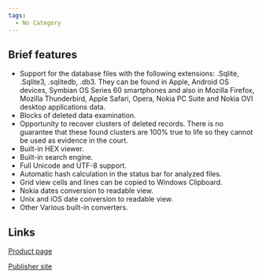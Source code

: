 ```yaml
---
tags:
  - No Category
---
```

## Brief features

- Support for the database files with the following extensions: .Sqlite,
  .Sqlite3, .sqlitedb, .db3. They can be found in Apple, Android OS
  devices, Symbian OS Series 60 smartphones and also in Mozilla Firefox,
  Mozilla Thunderbird, Apple Safari, Opera, Nokia PC Suite and Nokia OVI
  desktop applications data.
- Blocks of deleted data examination.
- Opportunity to recover clusters of deleted records. There is no
  guarantee that these found clusters are 100% true to life so they
  cannot be used as evidence in the court.
- Built-in HEX viewer.
- Built-in search engine.
- Full Unicode and UTF-8 support.
- Automatic hash calculation in the status bar for analyzed files.
- Grid view cells and lines can be copied to Windows Clipboard.
- Nokia dates conversion to readable view.
- Unix and iOS date conversion to readable view.
- Other Various built-in converters.

## Links

[Product page](https://www.oxygen-forensic.com/en/features/sqliteviewer/)

[Publisher site](http://www.oxygen-forensic.com/en/)